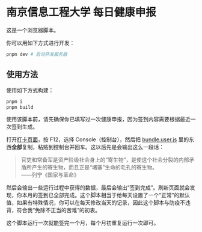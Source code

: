 # 南京信息工程大学 每日健康申报

这是一个浏览器脚本。

你可以用如下方式进行开发：

```bash
pnpm dev # 启动开发服务器
```

## 使用方法

使用如下方式构建：

```bash
pnpm i
pnpm build
```

使用该脚本前，请先确保你已填写过一次健康申报，因为签到内容需要根据最近一次签到生成。

打开[打卡页面](http://i.nuist.edu.cn/qljfwapp/sys/lwNuistHealthInfoDailyClock/*default/index.do#/)，按 F12，选择 Console（控制台），然后把 [bundle.user.js](https://github.com/lixiang810/NUISTHealthReport/releases/download/1.0.0/bundle.user.js) 里的东西**全部**复制，粘贴到控制台并回车。这以后先是会输出这么一段话：

> 官吏和常备军是资产阶级社会身上的“寄生物”，是使这个社会分裂的内部矛盾所产生的寄生物，而且正是“堵塞”生命的毛孔的寄生物。  
> ——列宁《国家与革命》

然后会输出一些运行过程中获得的数据，最后会输出“签到完成”。刷新页面就会发现，你本月的签到已全部完成。这个脚本相当于给每天设置了一个“正常”的默认值，如果有特殊情况，你可以在每天修改当天的记录，因此这个脚本与防疫不违背，符合我“免除不正当的苦难”的初衷。

这个脚本运行一次就能签完一个月，每个月初重复运行一次即可。

